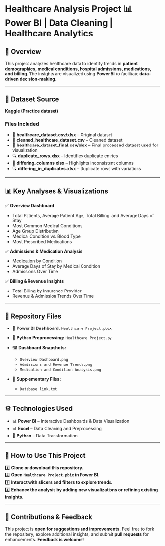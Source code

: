 # Healthcare Analysis Project 📊 Power BI | Data Cleaning | Healthcare Analytics  

## 📌 Overview  
This project analyzes healthcare data to identify trends in **patient demographics, medical conditions, hospital admissions, medications, and billing**. The insights are visualized using **Power BI** to facilitate **data-driven decision-making**.

---

## 📂 Dataset Source  
**Kaggle (Practice dataset)**  

### Files Included  
- 📄 **healthcare_dataset.csv/xlsx** – Original dataset  
- 📄 **cleaned_healthcare_dataset.csv** – Cleaned dataset  
- 📄 **healthcare_dataset_final.csv/xlsx** – Final processed dataset used for visualization  
- 🔍 **duplicate_rows.xlsx** – Identifies duplicate entries  
- 🔎 **differing_columns.xlsx** – Highlights inconsistent columns  
- 🔍 **differing_in_duplicates.xlsx** – Duplicate rows with variations  

---

## 📊 Key Analyses & Visualizations  
✅ **Overview Dashboard**  
   - Total Patients, Average Patient Age, Total Billing, and Average Days of Stay  
   - Most Common Medical Conditions  
   - Age Group Distribution  
   - Medical Condition vs. Blood Type  
   - Most Prescribed Medications  

✅ **Admissions & Medication Analysis**  
   - Medication by Condition  
   - Average Days of Stay by Medical Condition  
   - Admissions Over Time  

✅ **Billing & Revenue Insights**  
   - Total Billing by Insurance Provider  
   - Revenue & Admission Trends Over Time  

---

## 📁 Repository Files  
- 📂 **Power BI Dashboard:** `Healthcare Project.pbix`  
- 🐍 **Python Preprocessing:** `Healthcare Project.py`  
- 🖼 **Dashboard Snapshots:**  
  - `Overview Dashboard.png`  
  - `Admissions and Revenue Trends.png`  
  - `Medication and Condition Analysis.png`  

- 📂 **Supplementary Files:**  
  - `Database link.txt`   

---

## ⚙️ Technologies Used  
- 📊 **Power BI** – Interactive Dashboards & Data Visualization  
- 📊 **Excel** – Data Cleaning and Preprocessing  
- 🐍 **Python** – Data Transformation   

---

## 🔹 How to Use This Project  
1️⃣ **Clone or download this repository.**  
2️⃣ **Open `Healthcare Project.pbix` in Power BI.**  
3️⃣ **Interact with slicers and filters to explore trends.**  
4️⃣ **Enhance the analysis by adding new visualizations or refining existing insights.**  

---

## 🤝 Contributions & Feedback  
This project is **open for suggestions and improvements**. Feel free to fork the repository, explore additional insights, and submit **pull requests** for enhancements. **Feedback is welcome!**  
